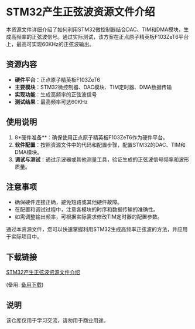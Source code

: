 # STM32产生正弦波资源文件介绍

本资源文件详细介绍了如何利用STM32微控制器结合DAC、TIM和DMA模块，生成高频率的正弦波信号。通过实际测试，该方案在正点原子精英板F103ZeT6平台上，最高可实现60KHz的正弦波输出。

## 资源内容

- **硬件平台**：正点原子精英板F103ZeT6
- **主要模块**：STM32微控制器、DAC模块、TIM定时器、DMA数据传输
- **实现功能**：生成高频率的正弦波信号
- **测试结果**：最高频率可达60KHz

## 使用说明

1. 8*硬件准备**：确保使用正点原子精英板F103ZeT6作为硬件平台。
2. **软件配置**：按照资源文件中的代码和配置步骤，配置STM32的DAC、TIM和DMA模块。
3. **调试与测试**：通过示波器或其他测量工具，验证生成的正弦波信号频率和波形质量。

## 注意事项

- 确保硬件连接正确，避免短路或其他硬件故障。
- 在配置和调试过程中，注意各模块的时序和数据传输的准确性。
- 如需调整输出频率，可根据实际需求修改TIM定时器的配置参数。

通过本资源文件，您可以快速掌握利用STM32生成高频率正弦波的方法，并应用于实际项目中。

## 下载链接
[STM32产生正弦波资源文件介绍](https://pan.quark.cn/s/ef8d242ba9bf) 

(备用: [备用下载](https://pan.baidu.com/s/1_COnWx0g6kP5E-UYJdmb7g?pwd=1234))

## 说明

该仓库仅用于学习交流，请勿用于商业用途。
